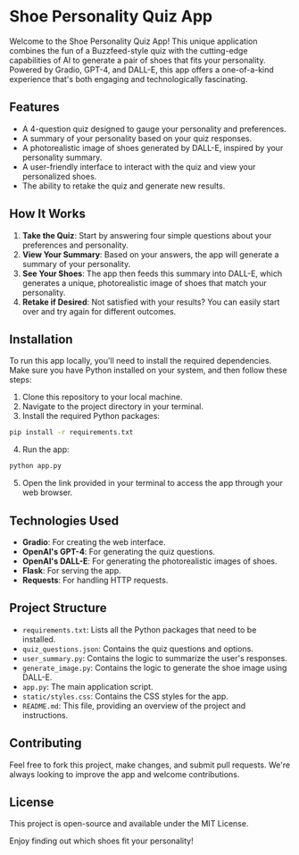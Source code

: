 # Shoe Personality Quiz App

Welcome to the Shoe Personality Quiz App! This unique application combines the fun of a Buzzfeed-style quiz with the cutting-edge capabilities of AI to generate a pair of shoes that fits your personality. Powered by Gradio, GPT-4, and DALL-E, this app offers a one-of-a-kind experience that's both engaging and technologically fascinating.

## Features

- A 4-question quiz designed to gauge your personality and preferences.
- A summary of your personality based on your quiz responses.
- A photorealistic image of shoes generated by DALL-E, inspired by your personality summary.
- A user-friendly interface to interact with the quiz and view your personalized shoes.
- The ability to retake the quiz and generate new results.

## How It Works

1. **Take the Quiz**: Start by answering four simple questions about your preferences and personality.
2. **View Your Summary**: Based on your answers, the app will generate a summary of your personality.
3. **See Your Shoes**: The app then feeds this summary into DALL-E, which generates a unique, photorealistic image of shoes that match your personality.
4. **Retake if Desired**: Not satisfied with your results? You can easily start over and try again for different outcomes.

## Installation

To run this app locally, you'll need to install the required dependencies. Make sure you have Python installed on your system, and then follow these steps:

1. Clone this repository to your local machine.
2. Navigate to the project directory in your terminal.
3. Install the required Python packages:

```bash
pip install -r requirements.txt
```

4. Run the app:

```bash
python app.py
```

5. Open the link provided in your terminal to access the app through your web browser.

## Technologies Used

- **Gradio**: For creating the web interface.
- **OpenAI's GPT-4**: For generating the quiz questions.
- **OpenAI's DALL-E**: For generating the photorealistic images of shoes.
- **Flask**: For serving the app.
- **Requests**: For handling HTTP requests.

## Project Structure

- `requirements.txt`: Lists all the Python packages that need to be installed.
- `quiz_questions.json`: Contains the quiz questions and options.
- `user_summary.py`: Contains the logic to summarize the user's responses.
- `generate_image.py`: Contains the logic to generate the shoe image using DALL-E.
- `app.py`: The main application script.
- `static/styles.css`: Contains the CSS styles for the app.
- `README.md`: This file, providing an overview of the project and instructions.

## Contributing

Feel free to fork this project, make changes, and submit pull requests. We're always looking to improve the app and welcome contributions.

## License

This project is open-source and available under the MIT License.

Enjoy finding out which shoes fit your personality!
